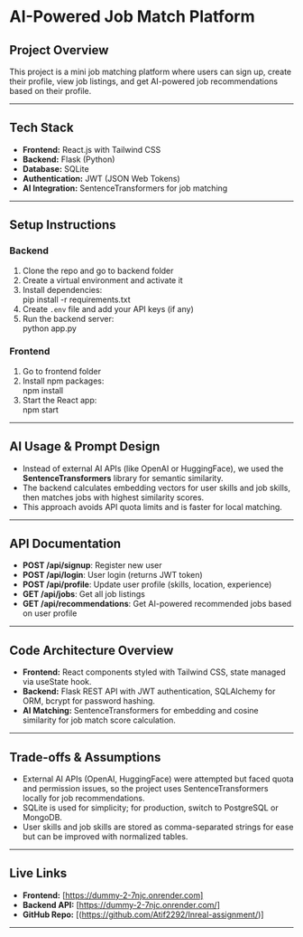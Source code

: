 # AI-Powered Job Match Platform

## Project Overview
This project is a mini job matching platform where users can sign up, create their profile, view job listings, and get AI-powered job recommendations based on their profile.

---

## Tech Stack

- **Frontend:** React.js with Tailwind CSS  
- **Backend:** Flask (Python)  
- **Database:** SQLite  
- **Authentication:** JWT (JSON Web Tokens)  
- **AI Integration:** SentenceTransformers for job matching

---

## Setup Instructions

### Backend

1. Clone the repo and go to backend folder  
2. Create a virtual environment and activate it  
3. Install dependencies:  
pip install -r requirements.txt
4. Create `.env` file and add your API keys (if any)  
5. Run the backend server:  
python app.py

### Frontend

1. Go to frontend folder  
2. Install npm packages:  
npm install
3. Start the React app:  
npm start

---

## AI Usage & Prompt Design

- Instead of external AI APIs (like OpenAI or HuggingFace), we used the **SentenceTransformers** library for semantic similarity.  
- The backend calculates embedding vectors for user skills and job skills, then matches jobs with highest similarity scores.  
- This approach avoids API quota limits and is faster for local matching.  

---

## API Documentation

- **POST /api/signup**: Register new user  
- **POST /api/login**: User login (returns JWT token)  
- **POST /api/profile**: Update user profile (skills, location, experience)  
- **GET /api/jobs**: Get all job listings  
- **GET /api/recommendations**: Get AI-powered recommended jobs based on user profile

---

## Code Architecture Overview

- **Frontend:** React components styled with Tailwind CSS, state managed via useState hook.  
- **Backend:** Flask REST API with JWT authentication, SQLAlchemy for ORM, bcrypt for password hashing.  
- **AI Matching:** SentenceTransformers for embedding and cosine similarity for job match score calculation.

---

## Trade-offs & Assumptions

- External AI APIs (OpenAI, HuggingFace) were attempted but faced quota and permission issues, so the project uses SentenceTransformers locally for job recommendations.  
- SQLite is used for simplicity; for production, switch to PostgreSQL or MongoDB.  
- User skills and job skills are stored as comma-separated strings for ease but can be improved with normalized tables.

---

## Live Links

- **Frontend:** [https://dummy-2-7njc.onrender.com]  
- **Backend API:** [https://dummy-2-7njc.onrender.com/]  
- **GitHub Repo:** [(https://github.com/Atif2292/Inreal-assignment/)]

---

